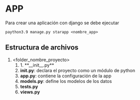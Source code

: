 # APP
Para crear una aplicación con django se debe ejecutar 

```
paython3.9 manage.py starapp <nombre_app>
```
## Estructura de archivos
1. <folder_nombre_proyecto>
    1. <migations>
        1. **__init__.py**
    2. **__init__.py**: declara el proyecto como un módulo de python
    3. **app.py**: contiene la configuración de la app 
    4. **models.py**: define los modelos de los datos 
    4. **tests.py**
    4. **views.py**

